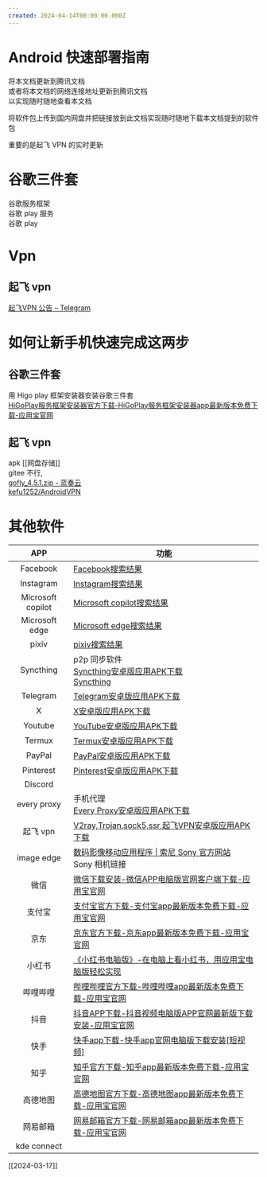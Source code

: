 ```yaml
---
created: 2024-04-14T00:00:00.000Z
---
```

# Android 快速部署指南

将本文档更新到腾讯文档  
或者将本文档的网络连接地址更新到腾讯文档  
以实现随时随地查看本文档

将软件包上传到国内网盘并把链接放到此文档实现随时随地下载本文档提到的软件包

重要的是起飞 VPN 的实时更新

# 谷歌三件套  

谷歌服务框架  
谷歌 play 服务  
谷歌 play  

# Vpn  

## 起飞 vpn  

[起飞VPN 公告 – Telegram](https://t.me/s/shareopenvpn?before=111)  

# 如何让新手机快速完成这两步

## 谷歌三件套

用 Higo play 框架安装器安装谷歌三件套  
[HiGoPlay服务框架安装器官方下载-HiGoPlay服务框架安装器app最新版本免费下载-应用宝官网](https://sj.qq.com/appdetail/com.higoplayservice.higoplay)

## 起飞 vpn

apk [[网盘存储]]  
gitee 不行,  
[gofly\_4.5.1.zip - 蓝奏云](https://www.lanzoub.com/iNe7b1rqg2yh)  
[kefu1252/AndroidVPN](https://gitee.com/kefu1252/AndroidVPN)

# 其他软件

|        APP        | 功能                                                                                                                                        |
| :---------------: | ----------------------------------------------------------------------------------------------------------------------------------------- |
|     Facebook      | [Facebook搜索结果](https://apkpure.com/cn/search?q=Facebook&t=)                                                                               |
|     Instagram     | [Instagram搜索结果](https://apkpure.com/cn/search?q=Instagram&t=app)                                                                          |
| Microsoft copilot | [Microsoft copilot搜索结果](https://apkpure.com/cn/search?q=Microsoft+copilot&t=app)                                                          |
|  Microsoft edge   | [Microsoft edge搜索结果](https://apkpure.com/cn/search?q=Microsoft+edge&t=app)                                                                |
|       pixiv       | [pixiv搜索结果](https://apkpure.com/cn/search?q=pixiv&t=app)                                                                                  |
|     Syncthing     | p2p 同步软件  <br>[Syncthing安卓版应用APK下载](https://apkpure.com/cn/syncthing/com.nutomic.syncthingandroid)<br>[Syncthing](https://syncthing.net/) |
|     Telegram      | [Telegram安卓版应用APK下载](https://apkpure.com/cn/telegram/org.telegram.messenger)                                                              |
|         X         | [X安卓版应用APK下载](https://apkpure.com/cn/x/com.twitter.android)                                                                               |
|      Youtube      | [YouTube安卓版应用APK下载](https://apkpure.com/cn/youtube/com.google.android.youtube)                                                            |
|      Termux       | [Termux安卓版应用APK下载](https://apkpure.com/cn/termux/com.termux)                                                                              |
|      PayPal       | [PayPal安卓版应用APK下载](https://apkpure.com/cn/paypal-send-shop-manage/com.paypal.android.p2pmobile)                                           |
|     Pinterest     | [Pinterest安卓版应用APK下载](https://apkpure.com/cn/pinterest/com.pinterest)                                                                     |
|      Discord      |                                                                                                                                           |
|    every proxy    | 手机代理<br>[Every Proxy安卓版应用APK下载](https://apkpure.com/cn/every-proxy/com.gorillasoftware.everyproxy)                                        |
|      起飞 vpn       | [V2ray,Trojan,sock5,ssr,起飞VPN安卓版应用APK下载](https://apkpure.com/cn/gofly-vpn-v2ray-trojan-sock5/com.ambrose.overwall)                        |
|    image edge     | [数码影像移动应用程序 \| 索尼 Sony 官方网站](https://www.sonystyle.com.cn/minisite/cross/app/sonyapps/imaging.htm)<br>Sony 相机链接                           |
|        微信         | [微信下载安装-微信APP电脑版官网客户端下载-应用宝官网](https://sj.qq.com/appdetail/com.tencent.mm)                                                                |
|        支付宝        | [支付宝官方下载-支付宝app最新版本免费下载-应用宝官网](https://sj.qq.com/appdetail/com.eg.android.AlipayGphone)                                                   |
|        京东         | [京东官方下载-京东app最新版本免费下载-应用宝官网](https://sj.qq.com/appdetail/com.jingdong.app.mall)                                                           |
|        小红书        | [《小红书电脑版》-在电脑上看小红书，用应用宝电脑版轻松实现](https://sj.qq.com/appdetail/com.xingin.xhs)                                                               |
|       哔哩哔哩        | [哔哩哔哩官方下载-哔哩哔哩app最新版本免费下载-应用宝官网](https://sj.qq.com/appdetail/tv.danmaku.bili)                                                             |
|        抖音         | [抖音APP下载-抖音视频电脑版APP官网最新版下载安装-应用宝官网](https://sj.qq.com/appdetail/com.ss.android.ugc.aweme)                                                 |
|        快手         | [快手app下载-快手app官网电脑版下载安装\[短视频\]](https://sj.qq.com/appdetail/com.smile.gifmaker)                                                           |
|        知乎         | [知乎官方下载-知乎app最新版本免费下载-应用宝官网](https://sj.qq.com/appdetail/com.zhihu.android)                                                               |
|       高德地图        | [高德地图官方下载-高德地图app最新版本免费下载-应用宝官网](https://sj.qq.com/appdetail/com.autonavi.minimap)                                                        |
|       网易邮箱        | [网易邮箱官方下载-网易邮箱app最新版本免费下载-应用宝官网](https://sj.qq.com/appdetail/com.netease.mobimail)                                                        |
|           kde connect        |                                                                                                                                           |

[[2024-03-17]]
